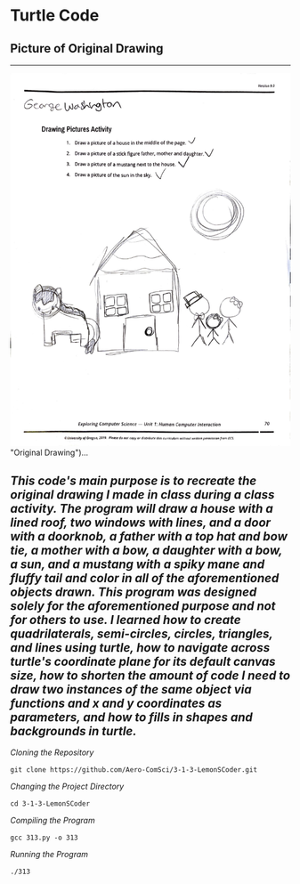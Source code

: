 # Turtle Code 
## Picture of Original Drawing

--------
![alt text](images/OriginalDrawing.png) "Original Drawing")...

*This code's main purpose is to recreate the original drawing I made in class during a class activity. The program will draw a house with a lined roof, two windows with lines, and a door with a doorknob, a father with a top hat and bow tie, a mother with a bow, a daughter with a bow, a sun, and a mustang with a spiky mane and fluffy tail and color in all of the aforementioned objects drawn. This program was designed solely for the aforementioned purpose and not for others to use. I learned how to create quadrilaterals, semi-circles, circles, triangles, and lines using turtle, how to navigate across turtle's coordinate plane for its default canvas size, how to shorten the amount of code I need to draw two instances of the same object via functions and x and y coordinates as parameters, and how to fills in shapes and backgrounds in turtle.*
--------

*Cloning the Repository*
```
git clone https://github.com/Aero-ComSci/3-1-3-LemonSCoder.git
```
*Changing the Project Directory*
```
cd 3-1-3-LemonSCoder
```
*Compiling the Program*
```
gcc 313.py -o 313
```
*Running the Program*
```
./313
```

